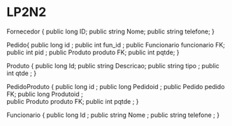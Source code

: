 # LP2N2

Fornecedor {
    public long ID;
    public string Nome;
    public string telefone;
}

Pedido{
    public long id ;
    public int  fun_id ;
    public Funcionario funcionario FK;
    public int  pid  ;
    public Produto produto FK;
    public int  pqtde;
}

Produto {
    public long Id;
    public string Descricao;
    public string tipo ;
    public int qtde ;
}

PedidoProduto {
    public long id ;
    public long Pedidoid ;
    public Pedido pedido FK;
    public long Produtoid ;   
    public Produto produto FK;
    public int  pqtde ;
}

Funcionario {
    public long Id ;
    public string Nome ;
    public string telefone ;
}